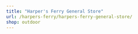 ```yaml
---
title: "Harper's Ferry General Store"
url: /harpers-ferry/harpers-ferry-general-store/
shop: outdoor
---
```

